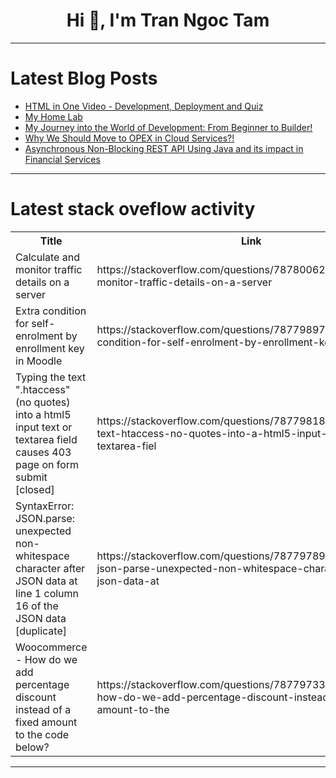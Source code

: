 <h1 align="center">Hi 👋, I'm Tran Ngoc Tam</h1>

---

# Latest Blog Posts 
<!-- BLOG-POST-LIST:START -->
- [HTML in One Video - Development, Deployment and Quiz](https://dev.to/sh20raj/html-in-one-video-development-deployment-and-quiz-697)
- [My Home Lab](https://dev.to/mlem_dev/my-home-lab-4lji)
- [My Journey into the World of Development: From Beginner to Builder!](https://dev.to/olehrab/my-journey-into-the-world-of-development-from-beginner-to-builder-3m5l)
- [Why We Should Move to OPEX in Cloud Services?!](https://dev.to/1hamzabek/why-we-should-move-to-opex-in-cloud-services-1bo3)
- [Asynchronous Non-Blocking REST API Using Java and its impact in Financial Services](https://dev.to/gauravshekhar13/asynchronous-non-blocking-rest-api-using-java-and-its-impact-in-financial-services-2717)
<!-- BLOG-POST-LIST:END -->

---

# Latest stack oveflow activity
<table>
  <tr><th>Title</th><th>Link</th></tr>
  <!-- STACKOVERFLOW:START --><tr><td>Calculate and monitor traffic details on a server</td><td>https://stackoverflow.com/questions/78780062/calculate-and-monitor-traffic-details-on-a-server</td></tr><tr><td>Extra condition for self-enrolment by enrollment key in Moodle</td><td>https://stackoverflow.com/questions/78779897/extra-condition-for-self-enrolment-by-enrollment-key-in-moodle</td></tr><tr><td>Typing the text &quot;.htaccess&quot; &lpar;no quotes&rpar; into a html5 input text or textarea field causes 403 page on form submit [closed]</td><td>https://stackoverflow.com/questions/78779818/typing-the-text-htaccess-no-quotes-into-a-html5-input-text-or-textarea-fiel</td></tr><tr><td>SyntaxError: JSON.parse: unexpected non-whitespace character after JSON data at line 1 column 16 of the JSON data [duplicate]</td><td>https://stackoverflow.com/questions/78779789/syntaxerror-json-parse-unexpected-non-whitespace-character-after-json-data-at</td></tr><tr><td>Woocommerce - How do we add percentage discount instead of a fixed amount to the code below?</td><td>https://stackoverflow.com/questions/78779733/woocommerce-how-do-we-add-percentage-discount-instead-of-a-fixed-amount-to-the</td></tr><!-- STACKOVERFLOW:END -->
</table>

---


